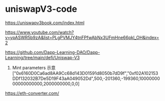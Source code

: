 # uniswapV3-code

https://uniswapv3book.com/index.html

https://www.youtube.com/watch?v=ypASWR5b9zA&list=PLgPVMJY4tnFPfwAbNx3UFmHne66pkl_OH&index=2

https://github.com/Dapp-Learning-DAO/Dapp-Learning/tree/main/defi/Uniswap-V3

1. Mint parameters 示意
   ["0x6160D0Ca6ad8AA9Cc68d143D01591d8050b7dD9f","0xf02A102153DDf132032B7De5D19F43aA049052Dd",500,-201360,-199360,1000000000000000000,2000000000,0,0]

https://eth-converter.com/
